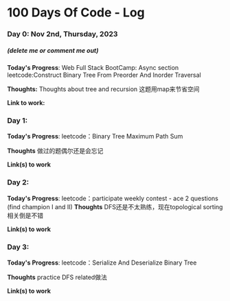 # 100 Days Of Code - Log

### Day 0: Nov 2nd, Thursday, 2023
##### (delete me or comment me out)

**Today's Progress**: 
Web Full Stack BootCamp: Async section
leetcode:Construct Binary Tree From Preorder And Inorder Traversal

**Thoughts:** Thoughts about tree and recursion
这题用map来节省空间

**Link to work:** 


### Day 1: 

**Today's Progress**: 
leetcode：Binary Tree Maximum Path Sum

**Thoughts** 
做过的题偶尔还是会忘记

**Link(s) to work**

### Day 2: 

**Today's Progress**: 
leetcode：participate weekly contest - ace 2 questions (find champion I and II) 
**Thoughts** 
DFS还是不太熟练，现在topological sorting相关倒是不错

**Link(s) to work**

### Day 3: 

**Today's Progress**: 
leetcode：Serialize And Deserialize Binary Tree

**Thoughts** 
practice DFS related做法

**Link(s) to work**